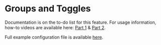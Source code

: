 # Groups and Toggles

Documentation is on the to-do list for this feature. For usage information, how-to videos are available here: [Part 1](https://youtu.be/r3nrYElUs88) & [Part 2](https://youtu.be/Tzyo-j92LG0). 

Full example configuration file is available [here](/Config_Examples/Groups_and_Toggles.xml).

